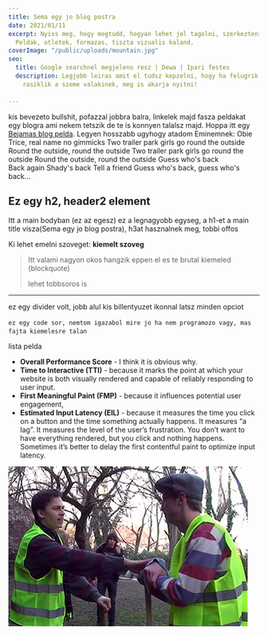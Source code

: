 ```yaml
---
title: Sema egy jo blog postra
date: 2021/01/11
excerpt: Nyiss meg, hogy megtudd, hogyan lehet jol tagolni, szerkezteni egy cikket.
  Peldak, otletek, formazas, tiszta vizualis kaland.
coverImage: "/public/uploads/mountain.jpg"
seo:
  title: Google searchnel megjeleno resz | Dewa | Ipari festes
  description: Legjobb leiras amit el tudsz kepzelni, hogy ha felugrik googlen es
    rasiklik a szeme valakinek, meg is akarja nyitni!

---
```

kis bevezeto bullshit, pofazzal jobbra balra, linkelek majd fasza peldakat egy blogra ami nekem tetszik de te is konnyen talalsz majd. Hoppa itt egy [Bejamas blog pelda](https://bejamas.io/blog/website-performance-research/ "Ez a tooltip ha cursort fele viszi a balhere"). Legyen hosszabb ugyhogy atadom Eminemnek: Obie Trice, real name no gimmicks Two trailer park girls go round the outside Round the outside, round the outside Two trailer park girls go round the outside Round the outside, round the outside Guess who's back  
Back again Shady's back Tell a friend Guess who's back, guess who's back...

## Ez egy h2, header2 element

Itt a main bodyban (ez az egesz) ez a legnagyobb egyseg, a h1-et a main title visza(Sema egy jo blog postra), h3at hasznalnek meg, tobbi offos

Ki lehet emelni szoveget: **kiemelt szoveg**

> Itt valami nagyon okos hangzik eppen el es te brutal kiemeled (blockquote)
>
> lehet tobbsoros is

***

ez egy divider volt, jobb alul kis billentyuzet ikonnal latsz minden opciot

`ez egy code sor, nemtom igazabol mire jo ha nem programozo vagy, mas fajta kiemelesre talan`

lista pelda

* **Overall Performance Score** - I think it is obvious why.
* **Time to Interactive (TTI)** - because it marks the point at which your website is both visually rendered and capable of reliably responding to user input.
* **First Meaningful Paint (FMP)** - because it influences potential user engagement,
* **Estimated Input Latency (EIL)** - because it measures the time you click on a button and the time something actually happens. It measures “a lag”. It measures the level of the user’s frustration. You don’t want to have everything rendered, but you click and nothing happens. Sometimes it’s better to delay the first contentful paint to optimize input latency.

![](/public/uploads/ptrick.jpg)